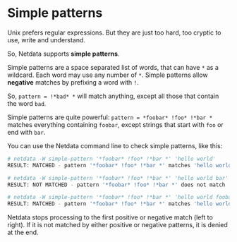 <!--
title: "Simple patterns"
description: "Netdata supports simple patterns, which are less cryptic versions of regular expressions. Use familiar notation for powerful results."
custom_edit_url: https://github.com/netdata/netdata/edit/master/libnetdata/simple_pattern/README.md
sidebar_label: "Simple patterns"
learn_status: "Published"
learn_topic_type: "Tasks"
learn_rel_path: "Developers/libnetdata"
-->

# Simple patterns

Unix prefers regular expressions. But they are just too hard, too cryptic
to use, write and understand.

So, Netdata supports **simple patterns**.

Simple patterns are a space separated list of words, that can have `*`
as a wildcard. Each word may use any number of `*`. Simple patterns
allow **negative** matches by prefixing a word with `!`.

So, `pattern = !*bad* *` will match anything, except all those that
contain the word `bad`. 

Simple patterns are quite powerful: `pattern = *foobar* !foo* !*bar *`
matches everything containing `foobar`, except strings that start
with `foo` or end with `bar`.

You can use the Netdata command line to check simple patterns,
like this:

```sh
# netdata -W simple-pattern '*foobar* !foo* !*bar *' 'hello world'
RESULT: MATCHED - pattern '*foobar* !foo* !*bar *' matches 'hello world'

# netdata -W simple-pattern '*foobar* !foo* !*bar *' 'hello world bar'
RESULT: NOT MATCHED - pattern '*foobar* !foo* !*bar *' does not match 'hello world bar'

# netdata -W simple-pattern '*foobar* !foo* !*bar *' 'hello world foobar'
RESULT: MATCHED - pattern '*foobar* !foo* !*bar *' matches 'hello world foobar'
```

Netdata stops processing to the first positive or negative match
(left to right). If it is not matched by either positive or negative
patterns, it is denied at the end.


